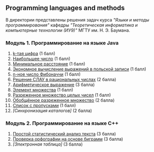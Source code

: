 ## Programming languages and methods
В директории представлены решения задач курса _"Языки и методы программирования"_ кафедры _"Теоретическая информатика и компьютерные технологии (ИУ9)"_ МГТУ им. Н. Э. Баумана.

### Модуль 1. Программирование на языке Java
1. [k-тая цифра](./Java/Kth.java) (1 балл)
2. [Наибольшее число](./Java/MaxNum.java) (1 балл)
3. [Минимальное расстояние](./Java/MinDist.java) (1 балл)
4. [Экономное вычисление выражений в польской записи](./Java/Econom.java) (1 балл)
5. [n-ное число Фибоначчи](./Java/FastFib.java) (1 балл)
6. [Решение СЛАУ в рациональных числах](./Java/Gauss.java) (2 балла)
7. [Арифметическое выражение](./Java/Calc.java) (3 балла)
8. [Элемент множества](./Java/Element.java) (1 балл)
9. [Разреженное множество целых чисел](./Java/IntSparseSet.java) (1 балл)
10. [Обобщённое разреженное множество](./Java/SparseSet.java) (2 балла)
11. [Список с пропусками](./Java/SkipList.java) (1 балл)
12. _[Синхронизация каталогов]_ (2 балла)
 
### Модуль 2. Программирование на языке C++
1. [Простой статистический анализ текста](./C++/textstats.cpp) (3 балла)
2. [Проверка орфографии на основе биграмм](./C++/spellchecker.cpp) (3 балла)
3. _[Электронная таблица]_ (3 балла)
